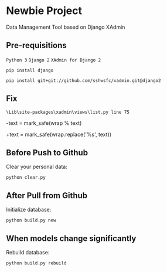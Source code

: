 # Newbie Project

Data Management Tool based on Django XAdmin

## Pre-requisitions
`Python 3` `Django 2` `XAdmin for Django 2`

    pip install django

    pip install git+git://github.com/sshwsfc/xadmin.git@django2

## Fix
`\Lib\site-packages\xadmin\views\list.py line 75`

-text = mark_safe(wrap % text)

+text = mark_safe(wrap.replace('%s', text))

## Before Push to Github
Clear your personal data:

    python clear.py

## After Pull from Github
Initialize database:

    python build.py new

## When models change significantly
Rebuild database:

    python build.py rebuild
